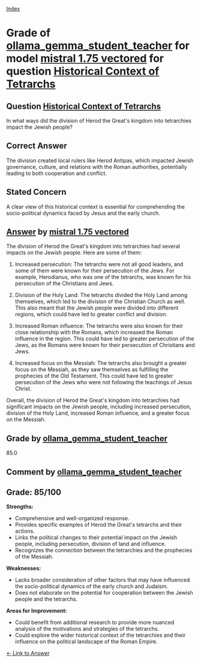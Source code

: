 
[Index](../../../../index.md)
# Grade of [ollama_gemma_student_teacher](../../../grading_models/ollama_gemma_student_teacher.md) for model [mistral 1.75 vectored](../../../answering_models/mistral_1.75_vectored.md) for question [Historical Context of Tetrarchs](../../../questions/Historical_Context_of_Tetrarchs.md)

## Question [Historical Context of Tetrarchs](../../../questions/Historical_Context_of_Tetrarchs.md)
In what ways did the division of Herod the Great's kingdom into tetrarchies impact the Jewish people?

## Correct Answer
The division created local rulers like Herod Antipas, which impacted Jewish governance, culture, and relations with the Roman authorities, potentially leading to both cooperation and conflict.

## Stated Concern
A clear view of this historical context is essential for comprehending the socio-political dynamics faced by Jesus and the early church.

## [Answer](../Historical_Context_of_Tetrarchs.md) by [mistral 1.75 vectored](../../../answering_models/mistral_1.75_vectored.md)
The division of Herod the Great's kingdom into tetrarchies had several impacts on the Jewish people. Here are some of them:

1. Increased persecution: The tetrarchs were not all good leaders, and some of them were known for their persecution of the Jews. For example, Herodianus, who was one of the tetrarchs, was known for his persecution of the Christians and Jews.

2. Division of the Holy Land: The tetrarchs divided the Holy Land among themselves, which led to the division of the Christian Church as well. This also meant that the Jewish people were divided into different regions, which could have led to greater conflict and division.

3. Increased Roman influence: The tetrarchs were also known for their close relationship with the Romans, which increased the Roman influence in the region. This could have led to greater persecution of the Jews, as the Romans were known for their persecution of Christians and Jews.

4. Increased focus on the Messiah: The tetrarchs also brought a greater focus on the Messiah, as they saw themselves as fulfilling the prophecies of the Old Testament. This could have led to greater persecution of the Jews who were not following the teachings of Jesus Christ.

Overall, the division of Herod the Great's kingdom into tetrarchies had significant impacts on the Jewish people, including increased persecution, division of the Holy Land, increased Roman influence, and a greater focus on the Messiah.

## Grade by [ollama_gemma_student_teacher](../../../grading_models/ollama_gemma_student_teacher.md)
85.0

## Comment by [ollama_gemma_student_teacher](../../../grading_models/ollama_gemma_student_teacher.md)
## Grade: 85/100

**Strengths:**

* Comprehensive and well-organized response.
* Provides specific examples of Herod the Great's tetrarchs and their actions.
* Links the political changes to their potential impact on the Jewish people, including persecution, division of land and influence.
* Recognizes the connection between the tetrarchies and the prophecies of the Messiah.

**Weaknesses:**

* Lacks broader consideration of other factors that may have influenced the socio-political dynamics of the early church and Judaism.
* Does not elaborate on the potential for cooperation between the Jewish people and the tetrarchs.

**Areas for Improvement:**

* Could benefit from additional research to provide more nuanced analysis of the motivations and strategies of the tetrarchs.
* Could explore the wider historical context of the tetrarchies and their influence on the political landscape of the Roman Empire.

[&lt;- Link to Answer](../Historical_Context_of_Tetrarchs.md)
